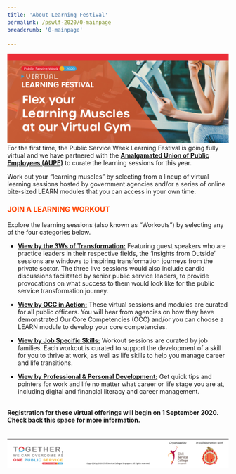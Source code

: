 ```yaml
---
title: 'About Learning Festival'
permalink: /pswlf-2020/0-mainpage
breadcrumb: '0-mainpage'

---
```

![PSC2020](/images/PSWLF_Microsite_Banner.jpg)
<br> For the first time, the Public Service Week Learning Festival is going fully virtual and we have partnered with the **[Amalgamated Union of Public Employees (AUPE)](https://www.aupe.org.sg/)** to curate the learning sessions for this year.

Work out your “learning muscles” by selecting from a lineup of virtual learning sessions hosted by government agencies and/or a series of online bite-sized LEARN modules that you can access in your own time.

### <font color="orangered"><b>JOIN A LEARNING WORKOUT</b></font>
Explore the learning sessions (also known as “Workouts”) by selecting any of the four categories below.

+ <a href="/pswlf-2020/all-workouts/4b-3ws-of-transformation/"><b>View by the 3Ws of Transformation:</b></a>
Featuring guest speakers who are practice leaders in their respective fields, the ‘Insights from Outside’ sessions are windows to inspiring transformation journeys from the private sector. The three live sessions would also include candid discussions facilitated by senior public service leaders, to provide provocations on what success to them would look like for the public service transformation journey.

+ <a href="/pswlf-2020/occ/1a-what-is-occ/"><b>View by OCC in Action:</b></a>
These virtual sessions and modules are curated for all public officers. You will hear from agencies on how they have demonstrated Our Core Competencies (OCC) and/or you can choose a LEARN module to develop your core competencies. 
 
+ <a href="/pswlf-2020/jobspecific/"><b>View by Job Specific Skills:</b></a>
Workout sessions are curated by job families. Each workout is curated to support the development of a skill for you to thrive at work, as well as life skills to help you manage career and life transitions.

+ <a href="/pswlf-2020/ /"><b>View by Professional & Personal Development:</b></a>
Get quick tips and pointers for work and life no matter what career or life stage you are at, including digital and financial literacy and career management. 

<br>
<b>Registration for these virtual offerings will begin on 1 September 2020. Check back this space for more information.</b>
<br>


<br>
<br>
<a href="https://www.csc.gov.sg/"><img src="/images/PSWLF_Microsite_Footer_CSC&AUPE.jpg"></a>
